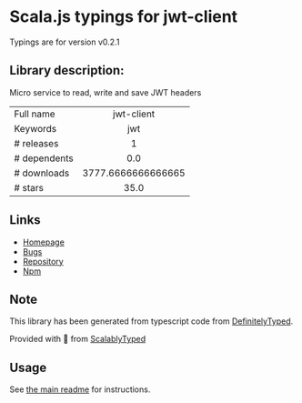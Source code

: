 
# Scala.js typings for jwt-client

Typings are for version v0.2.1

## Library description:
Micro service to read, write and save JWT headers

|                    |                 |
| ------------------ | :-------------: |
| Full name          | jwt-client |
| Keywords           | jwt |
| # releases         | 1 |
| # dependents       | 0.0 |
| # downloads        | 3777.6666666666665 |
| # stars            | 35.0 |

## Links
- [Homepage](https://github.com/pauldijou/jwt-client)
- [Bugs](https://github.com/pauldijou/jwt-client/issues)
- [Repository](https://github.com/pauldijou/jwt-client)
- [Npm](https://www.npmjs.com/package/jwt-client)
    


## Note
This library has been generated from typescript code from [DefinitelyTyped](https://definitelytyped.org).

Provided with :purple_heart: from [ScalablyTyped](https://github.com/oyvindberg/ScalablyTyped)

## Usage
See [the main readme](../../readme.md) for instructions.


